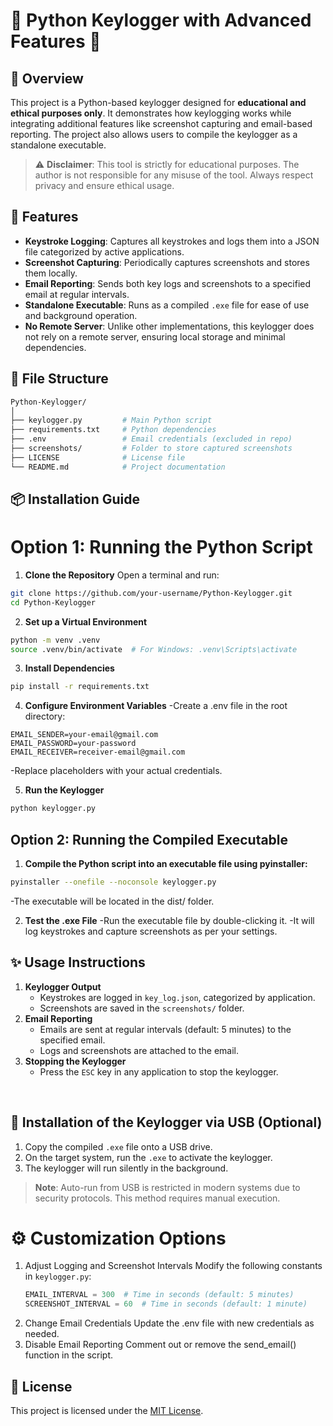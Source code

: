 # 🔑 **Python Keylogger with Advanced Features** 🔑

## 📖 **Overview**
This project is a Python-based keylogger designed for **educational and ethical purposes only**. It demonstrates how keylogging works while integrating additional features like screenshot capturing and email-based reporting. The project also allows users to compile the keylogger as a standalone executable.

> ⚠️ **Disclaimer**: This tool is strictly for educational purposes. The author is not responsible for any misuse of the tool. Always respect privacy and ensure ethical usage.

## 🚀 **Features**
- **Keystroke Logging**: Captures all keystrokes and logs them into a JSON file categorized by active applications.
- **Screenshot Capturing**: Periodically captures screenshots and stores them locally.
- **Email Reporting**: Sends both key logs and screenshots to a specified email at regular intervals.
- **Standalone Executable**: Runs as a compiled `.exe` file for ease of use and background operation.
- **No Remote Server**: Unlike other implementations, this keylogger does not rely on a remote server, ensuring local storage and minimal dependencies.


## 📂 **File Structure**
```bash
Python-Keylogger/
│
├── keylogger.py         # Main Python script
├── requirements.txt     # Python dependencies
├── .env                 # Email credentials (excluded in repo)
├── screenshots/         # Folder to store captured screenshots
├── LICENSE              # License file
└── README.md            # Project documentation
```


## 📦 **Installation Guide**
# **Option 1: Running the Python Script**
1. **Clone the Repository**
Open a terminal and run:
```bash
git clone https://github.com/your-username/Python-Keylogger.git
cd Python-Keylogger
```

2. **Set up a Virtual Environment**
```bash
python -m venv .venv
source .venv/bin/activate  # For Windows: .venv\Scripts\activate
```

3. **Install Dependencies**
```bash
pip install -r requirements.txt
```

4. **Configure Environment Variables**
-Create a .env file in the root directory:
```plaintext
EMAIL_SENDER=your-email@gmail.com
EMAIL_PASSWORD=your-password
EMAIL_RECEIVER=receiver-email@gmail.com
```
-Replace placeholders with your actual credentials.

5. **Run the Keylogger**
```bash
python keylogger.py
```

## **Option 2: Running the Compiled Executable**
1. **Compile the Python script into an executable file using pyinstaller:**
```bash
pyinstaller --onefile --noconsole keylogger.py
```
-The executable will be located in the dist/ folder.

2. **Test the .exe File**
-Run the executable file by double-clicking it.
-It will log keystrokes and capture screenshots as per your settings.


## ✨ **Usage Instructions**
1. **Keylogger Output**
   - Keystrokes are logged in `key_log.json`, categorized by application.
   - Screenshots are saved in the `screenshots/` folder.
2. **Email Reporting**
   - Emails are sent at regular intervals (default: 5 minutes) to the specified email.
   - Logs and screenshots are attached to the email.
3. **Stopping the Keylogger**
   - Press the `ESC` key in any application to stop the keylogger.
<br>

## 📜 **Installation of the Keylogger via USB (Optional)**
1. Copy the compiled `.exe` file onto a USB drive.
2. On the target system, run the `.exe` to activate the keylogger.
3. The keylogger will run silently in the background.

> **Note**: Auto-run from USB is restricted in modern systems due to security protocols. This method requires manual execution.


# ⚙️ Customization Options

1. Adjust Logging and Screenshot Intervals 
   Modify the following constants in `keylogger.py`:
   ```python
   EMAIL_INTERVAL = 300  # Time in seconds (default: 5 minutes)
   SCREENSHOT_INTERVAL = 60  # Time in seconds (default: 1 minute)
2. Change Email Credentials
Update the .env file with new credentials as needed.
3. Disable Email Reporting
Comment out or remove the send_email() function in the script.


## 📜 **License**
This project is licensed under the [MIT License](LICENSE).

